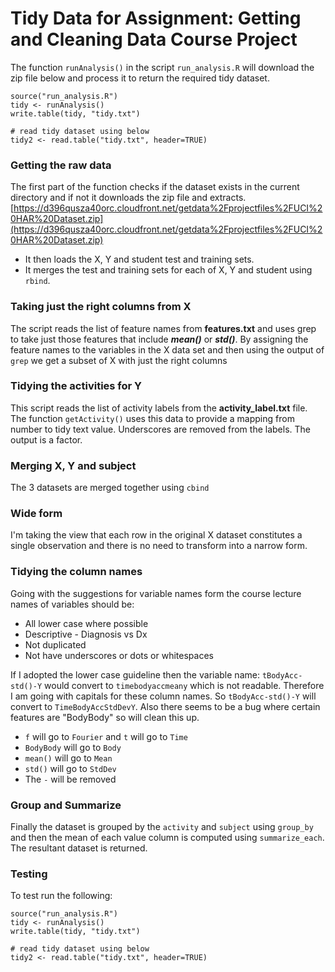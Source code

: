 
# Tidy Data for Assignment: Getting and Cleaning Data Course Project

The function `runAnalysis()` in the script `run_analysis.R` will download the zip file below and process it to return the required tidy dataset.

 
    source("run_analysis.R")
    tidy <- runAnalysis()
    write.table(tidy, "tidy.txt")
    
    # read tidy dataset using below
    tidy2 <- read.table("tidy.txt", header=TRUE)

### Getting the raw data

The first part of the function checks if the dataset exists in the current directory and if not it downloads the zip file and extracts. [https://d396qusza40orc.cloudfront.net/getdata%2Fprojectfiles%2FUCI%20HAR%20Dataset.zip](https://d396qusza40orc.cloudfront.net/getdata%2Fprojectfiles%2FUCI%20HAR%20Dataset.zip) 

* It then loads the X, Y and student test and training sets. 
* It merges the test and training sets for each of X, Y and student using `rbind`.

### Taking just the right columns from X

The script reads the list of feature names from **features.txt** and uses grep to take just those features that include **_mean()_** or **_std()_**. By assigning the feature names to the variables in the X data set and then using the output of `grep` we get a subset of X with just the right columns

### Tidying the activities for Y

This script reads the list of activity labels from the **activity_label.txt** file. The function `getActivity()` uses this data to provide a mapping from number to tidy text value. Underscores are removed from the labels. The output is a factor.

### Merging X, Y and subject

The 3 datasets are merged together using `cbind`

### Wide form

I'm taking the view that each row in the original X dataset constitutes a single observation and there is no need to transform into a narrow form.

### Tidying the column names

Going with the suggestions for variable names form the course lecture names of variables should be:

* All lower case where possible
* Descriptive - Diagnosis vs Dx
* Not duplicated
* Not have underscores or dots or whitespaces
    
If I adopted the lower case guideline then the variable name: `tBodyAcc-std()-Y` would convert to `timebodyaccmeany` which is not readable. Therefore I am going with capitals for these column names. So `tBodyAcc-std()-Y` will convert to `TimeBodyAccStdDevY`. Also there seems to be a bug where certain features are "BodyBody" so will clean this up.

* `f` will go to `Fourier` and `t` will go to `Time`
* `BodyBody` will go to `Body`
* `mean()` will go to `Mean`
* `std()` will go to `StdDev`
* The `-` will be removed

### Group and Summarize

Finally the dataset is grouped by the `activity` and `subject` using `group_by` and then the mean of each value column is computed using `summarize_each`. The resultant dataset is returned.

### Testing
To test run the following:

    source("run_analysis.R")
    tidy <- runAnalysis()
    write.table(tidy, "tidy.txt")
    
    # read tidy dataset using below
    tidy2 <- read.table("tidy.txt", header=TRUE)


